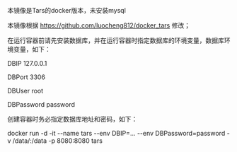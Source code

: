 本镜像是Tars的docker版本，未安装mysql

本镜像根据 https://github.com/luocheng812/docker_tars 修改；

在运行容器前请先安装数据库，并在运行容器时指定数据库的环境变量，数据库环境变量，如下：

DBIP 127.0.0.1

DBPort 3306

DBUser root

DBPassword password

创建容器时务必指定数据库地址和密码，如下：

docker run -d -it --name tars --env DBIP=... --env DBPassword=password -v /data/:/data -p 8080:8080 tars
